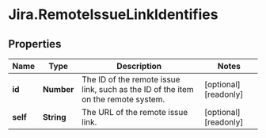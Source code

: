 # Jira.RemoteIssueLinkIdentifies

## Properties

Name | Type | Description | Notes
------------ | ------------- | ------------- | -------------
**id** | **Number** | The ID of the remote issue link, such as the ID of the item on the remote system. | [optional] [readonly] 
**self** | **String** | The URL of the remote issue link. | [optional] [readonly] 


